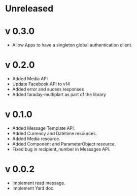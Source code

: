 # Unreleased

# v 0.3.0
- Allow Apps to have a singleton global authentication client.

# v 0.2.0
- Added Media API
- Update Facebook API to v14
- Added error and sucess responses
- Added faraday-multiplart as part of the library
 
# v 0.1.0
- Added Message Template API.
- Added Currency and Datetime resources.
- Added Media resource.
- Added Component and ParameterObject resource.
- Fixed bug in recipient_number in Messages API.

# v 0.0.2
- Implement read message.
- Implement Yard doc.
